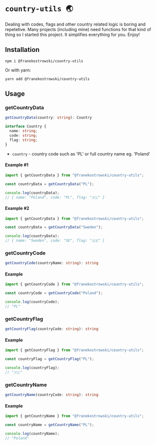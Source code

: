 # `country-utils 🌏`

Dealing with codes, flags and other country related logic is boring and repetetive. Many projects (including mine) need functions for that kind of thing so I started this project. It simplifies everything for you. Enjoy!

## Installation

```
npm i @franekostrowski/country-utils
```

Or with yarn:

```
yarn add @franekostrowski/country-utils
```

## Usage

### getCountryData

```typescript
getCountryData(country: string): Country
```

```typescript
interface Country {
  name: string;
  code: string;
  flag: string;
}
```

- `country` - country code such as 'PL' or full country name eg. 'Poland'

#### Example #1

```typescript
import { getCountryData } from "@franekostrowski/country-utils";

const countryData = getCountryData("PL");

console.log(countryData);
// { name: "Poland", code: "PL", flag: "🇵🇱" }
```

#### Example #2

```typescript
import { getCountryData } from "@franekostrowski/country-utils";

const countryData = getCountryData("Sweden");

console.log(countryData);
// { name: "Sweden", code: "SE", flag: "🇸🇪" }
```

### getCountryCode

```typescript
getCountryCode(countryName: string): string
```

#### Example

```typescript
import { getCountryCode } from "@franekostrowski/country-utils";

const countryCode = getCountryCode("Poland");

console.log(countryCode);
// "PL"
```

### getCountryFlag

```typescript
getCountryFlag(countryCode: string): string
```

#### Example

```typescript
import { getCountryFlag } from "@franekostrowski/country-utils";

const countryFlag = getCountryFlag("PL");

console.log(countryFlag);
// "🇵🇱"
```

### getCountryName

```typescript
getCountryName(countryCode: string): string
```

#### Example

```typescript
import { getCountryName } from "@franekostrowski/country-utils";

const countryName = getCountryName("PL");

console.log(countryName);
// "Poland"
```
